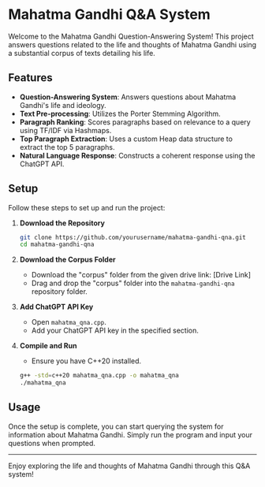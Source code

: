 # Mahatma Gandhi Q&A System

Welcome to the Mahatma Gandhi Question-Answering System! This project answers questions related to the life and thoughts of Mahatma Gandhi using a substantial corpus of texts detailing his life.

## Features

- **Question-Answering System**: Answers questions about Mahatma Gandhi's life and ideology.
- **Text Pre-processing**: Utilizes the Porter Stemming Algorithm.
- **Paragraph Ranking**: Scores paragraphs based on relevance to a query using TF/IDF via Hashmaps.
- **Top Paragraph Extraction**: Uses a custom Heap data structure to extract the top 5 paragraphs.
- **Natural Language Response**: Constructs a coherent response using the ChatGPT API.

## Setup

Follow these steps to set up and run the project:

1. **Download the Repository**
    ```bash
    git clone https://github.com/yourusername/mahatma-gandhi-qna.git
    cd mahatma-gandhi-qna
    ```

2. **Download the Corpus Folder**
    - Download the "corpus" folder from the given drive link: [Drive Link]
    - Drag and drop the "corpus" folder into the `mahatma-gandhi-qna` repository folder.

3. **Add ChatGPT API Key**
    - Open `mahatma_qna.cpp`.
    - Add your ChatGPT API key in the specified section.

4. **Compile and Run**
    - Ensure you have C++20 installed.
    ```bash
    g++ -std=c++20 mahatma_qna.cpp -o mahatma_qna
    ./mahatma_qna
    ```

## Usage

Once the setup is complete, you can start querying the system for information about Mahatma Gandhi. Simply run the program and input your questions when prompted.

---

Enjoy exploring the life and thoughts of Mahatma Gandhi through this Q&A system!
